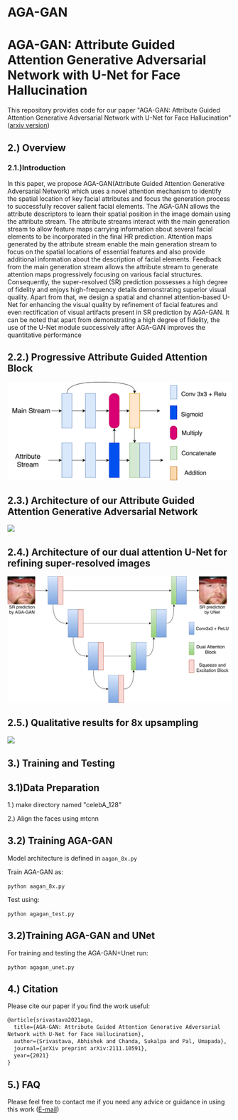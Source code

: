 # AGA-GAN
# AGA-GAN: Attribute Guided Attention Generative Adversarial Network with U-Net for Face Hallucination
This repository provides code for our paper "AGA-GAN: Attribute Guided Attention Generative Adversarial Network with U-Net for Face Hallucination" ([arxiv version](https://arxiv.org/abs/2111.10591))  
## 2.) Overview
### 2.1.)Introduction
In this paper, we propose AGA-GAN(Attribute Guided Attention Generative Adversarial Network) which uses a novel attention mechanism to identify the spatial location of key facial attributes and focus the generation process to successfully recover salient facial elements. The AGA-GAN allows the attribute descriptors to learn their spatial position in the image domain using the attribute stream. The attribute streams interact with the main generation stream to allow feature maps carrying information about several facial elements to be incorporated in the final HR prediction. Attention maps generated by the attribute stream enable the main generation stream to focus on the spatial locations of essential features and also provide additional information about the description of facial elements. Feedback from the main generation stream allows the attribute stream to generate attention maps progressively focusing on various facial structures. Consequently, the super-resolved (SR) prediction possesses a high degree of fidelity and enjoys high-frequency details demonstrating superior visual quality. Apart from that, we design a spatial and channel attention-based U-Net for enhancing the visual quality by refinement of facial features and even rectification of visual artifacts present in SR prediction by AGA-GAN. It can be noted that apart from demonstrating a high degree of fidelity, the use of the U-Net module successively after AGA-GAN improves the quantitative performance



## 2.2.) Progressive Attribute Guided Attention Block
![](agatt.png)

## 2.3.) Architecture of our Attribute Guided Attention Generative Adversarial Network
![](generator_2.png)

## 2.4.) Architecture of our dual attention U-Net for refining super-resolved images
![](unet.png)

## 2.5.) Qualitative results for 8x upsampling
![](agagan_8x.png)

## 3.) Training and Testing
## 3.1)Data Preparation
1.) make directory named "celebA_128"

2.) Align the faces using mtcnn


## 3.2) Training AGA-GAN
Model architecture is defined in `aagan_8x.py`

Train AGA-GAN as:

`python aagan_8x.py`

Test using:

`python agagan_test.py`

## 3.2)Training AGA-GAN and UNet
For training and testing the AGA-GAN+Unet run:

`python agagan_unet.py`

## 4.) Citation
Please cite our paper if you find the work useful:

```
@article{srivastava2021aga,
  title={AGA-GAN: Attribute Guided Attention Generative Adversarial Network with U-Net for Face Hallucination},
  author={Srivastava, Abhishek and Chanda, Sukalpa and Pal, Umapada},
  journal={arXiv preprint arXiv:2111.10591},
  year={2021}
}

```
## 5.) FAQ
Please feel free to contact me if you need any advice or guidance in using this work ([E-mail](abhisheksrivastava2397@gmail.com)) 
